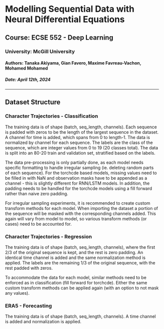 # Modelling Sequential Data with Neural Differential Equations

## Course: ECSE 552 - Deep Learning

### University: McGill University

#### Authors: Tanaka Akiyama, Gian Favero, Maxime Favreau-Vachon, Mohamed Mohamed

##### Date: April 12th, 2024

---

## Dataset Structure

### Character Trajectories - Classification

The training data is of shape (batch, seq_length, channels). Each sequence is padded with zeros to be the length of the largest sequence in the dataset. A channel for time is added, which spans from 0 to length-1. The data is normalized by channel for each sequence. The labels are the class of the sequence, which are integer values from 0 to 19 (20 classes total). The data is split into an 80-20 train and validation set, stratified based on the labels. 

The data pre-processing is only partially done, as each model needs specific formatting to handle irregular sampling (ie. deleting random parts of each sequence). For the torchcde based models, missing values need to be filled in with NaN and observation masks have to be appended as a channel - this is slightly different for RNN/LSTM models. In addition, the padding needs to be handled for the torchcde models using a fill forward rather than naive zero padding.

For irregular sampling experiments, it is recommended to create custom transform methods for each model. When importing the dataset a portion of the sequence will be masked with the corresponding channels added. This again will vary from model to model, so various transform methods (or cases) need to be accounted for.

### Character Trajectories - Regression

The training data is of shape (batch, seq_length, channels), where the first 2/3 of the original sequence is kept, and the rest is zero padding. An identical time channel is added and the same normalization method is applied. The labels are the remaining 1/3 of the original sequence, with the rest padded with zeros. 

To accommodate the data for each model, similar methods need to be enforced as in classification (fill forward for torchcde). Either the same custom transform methods can be applied again (with an option to not mask any values). 

### ERA5 - Forecasting

The training data is of shape (batch, seq_length, channels). A time channel is added and normalization is applied. 
